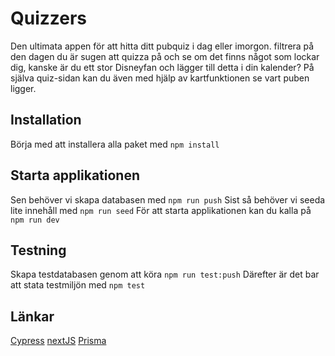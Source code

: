 # Quizzers

Den ultimata appen för att hitta ditt pubquiz i dag eller imorgon.
filtrera på den dagen du är sugen att quizza på och se om det finns något som lockar dig, kanske är du ett stor Disneyfan och lägger till detta i din kalender? På själva quiz-sidan kan du även med hjälp av kartfunktionen se vart puben ligger.

## Installation

Börja med att installera alla paket med `npm install`

## Starta applikationen

Sen behöver vi skapa databasen med `npm run push`
Sist så behöver vi seeda lite innehåll med `npm run seed`
För att starta applikationen kan du kalla på `npm run dev`

## Testning

Skapa testdatabasen genom att köra `npm run test:push`
Därefter är det bar att stata testmiljön med `npm test`

## Länkar

[Cypress](https://docs.cypress.io/)
[nextJS](https://nextjs.org/docs)
[Prisma](https://www.prisma.io/docs)
